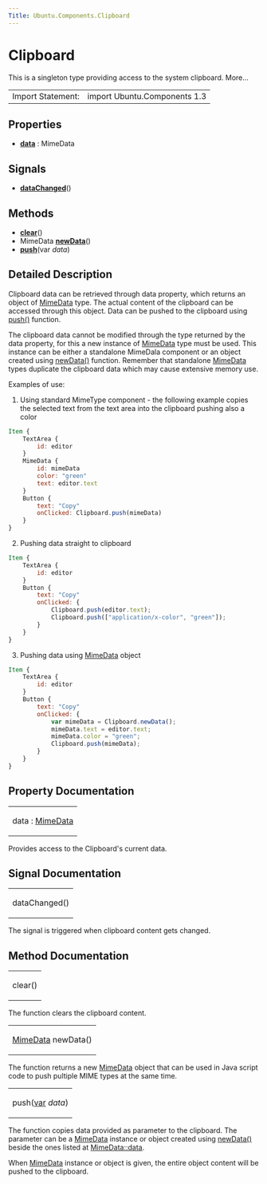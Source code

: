 ```yaml
---
Title: Ubuntu.Components.Clipboard
---
```

        
Clipboard
=========

<span class="subtitle"></span>
This is a singleton type providing access to the system clipboard. More...

|                   |                              |
|-------------------|------------------------------|
| Import Statement: | import Ubuntu.Components 1.3 |

<span id="properties"></span>
Properties
----------

-   ****[data](#data-prop)**** : MimeData

<span id="signals"></span>
Signals
-------

-   ****[dataChanged](#dataChanged-signal)****()

<span id="methods"></span>
Methods
-------

-   ****[clear](#clear-method)****()
-   MimeData ****[newData](#newData-method)****()
-   ****[push](#push-method)****(var *data*)

<span id="details"></span>
Detailed Description
--------------------

Clipboard data can be retrieved through data property, which returns an object of [MimeData](../Ubuntu.Components.MimeData.md) type. The actual content of the clipboard can be accessed through this object. Data can be pushed to the clipboard using [push()](#push-method) function.

The clipboard data cannot be modified through the type returned by the data property, for this a new instance of [MimeData](../Ubuntu.Components.MimeData.md) type must be used. This instance can be either a standalone MimeDala component or an object created using [newData()](#newData-method) function. Remember that standalone [MimeData](../Ubuntu.Components.MimeData.md) types duplicate the clipboard data which may cause extensive memory use.

Examples of use:

1. Using standard MimeType component - the following example copies the selected text from the text area into the clipboard pushing also a color

``` qml
Item {
    TextArea {
        id: editor
    }
    MimeData {
        id: mimeData
        color: "green"
        text: editor.text
    }
    Button {
        text: "Copy"
        onClicked: Clipboard.push(mimeData)
    }
}
```

2. Pushing data straight to clipboard

``` qml
Item {
    TextArea {
        id: editor
    }
    Button {
        text: "Copy"
        onClicked: {
            Clipboard.push(editor.text);
            Clipboard.push(["application/x-color", "green"]);
        }
    }
}
```

3. Pushing data using [MimeData](../Ubuntu.Components.MimeData.md) object

``` qml
Item {
    TextArea {
        id: editor
    }
    Button {
        text: "Copy"
        onClicked: {
            var mimeData = Clipboard.newData();
            mimeData.text = editor.text;
            mimeData.color = "green";
            Clipboard.push(mimeData);
        }
    }
}
```

Property Documentation
----------------------

<table>
<colgroup>
<col width="100%" />
</colgroup>
<tbody>
<tr class="odd">
<td><p><span id="data-prop"></span><span class="name">data</span> : <span class="type"><a href="Ubuntu.Components.MimeData.md">MimeData</a></span></p></td>
</tr>
</tbody>
</table>

Provides access to the Clipboard's current data.

Signal Documentation
--------------------

<table>
<colgroup>
<col width="100%" />
</colgroup>
<tbody>
<tr class="odd">
<td><p><span id="dataChanged-signal"></span><span class="name">dataChanged</span>()</p></td>
</tr>
</tbody>
</table>

The signal is triggered when clipboard content gets changed.

Method Documentation
--------------------

<table>
<colgroup>
<col width="100%" />
</colgroup>
<tbody>
<tr class="odd">
<td><p><span id="clear-method"></span><span class="name">clear</span>()</p></td>
</tr>
</tbody>
</table>

The function clears the clipboard content.

<table>
<colgroup>
<col width="100%" />
</colgroup>
<tbody>
<tr class="odd">
<td><p><span id="newData-method"></span><span class="type"><a href="Ubuntu.Components.MimeData.md">MimeData</a></span> <span class="name">newData</span>()</p></td>
</tr>
</tbody>
</table>

The function returns a new [MimeData](../Ubuntu.Components.MimeData.md) object that can be used in Java script code to push pultiple MIME types at the same time.

<table>
<colgroup>
<col width="100%" />
</colgroup>
<tbody>
<tr class="odd">
<td><p><span id="push-method"></span><span class="name">push</span>(<span class="type"><a href="http://doc.qt.io/qt-5/qml-var.html">var</a></span> <em>data</em>)</p></td>
</tr>
</tbody>
</table>

The function copies data provided as parameter to the clipboard. The parameter can be a [MimeData](../Ubuntu.Components.MimeData.md) instance or object created using [newData()](#newData-method) beside the ones listed at [MimeData::data](../Ubuntu.Components.MimeData.md#data-prop).

When [MimeData](../Ubuntu.Components.MimeData.md) instance or object is given, the entire object content will be pushed to the clipboard.

